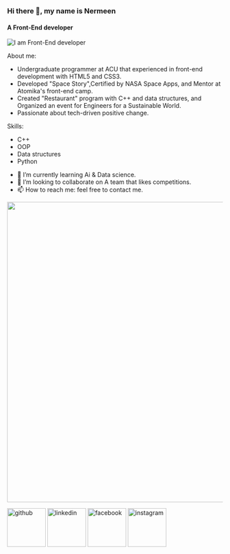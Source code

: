 ### Hi there 👋, my name is Nermeen
#### A Front-End developer
![I am Front-End developer](https://media.licdn.com/dms/image/D4D16AQHO3fIdGNFhrQ/profile-displaybackgroundimage-shrink_350_1400/0/1691346741075?e=1697068800&v=beta&t=OqX16nZDajGtNM0ek4aVbYByhS4jUg-Q4RKXGXruVkE)

About me:
*  Undergraduate programmer at ACU that experienced in front-end development with HTML5 and CSS3.
*  Developed "Space Story",Certified by NASA Space Apps, and Mentor at Atomika's front-end camp.
*  Created "Restaurant" program with C++ and data structures, and Organized an event for Engineers for a Sustainable World.
*  Passionate about tech-driven positive change.


Skills:
*  C++
*  OOP
*  Data structures
*  Python


- 🌱 I’m currently learning Ai & Data science. 
- 👯 I’m looking to collaborate on A team that likes competitions. 
- 📫 How to reach me: feel free to contact me. 

<img src='https://th.bing.com/th/id/R.21116158daaeb1459b4ec0758505e1ad?rik=ymQdzmyYITrBnQ&pid=ImgRaw&r=0' width=700px>


[<img src='https://cdn.jsdelivr.net/npm/simple-icons@3.0.1/icons/github.svg' alt='github' width='90px'>](https://github.com/NermeenKamal)  [<img src='https://cdn.jsdelivr.net/npm/simple-icons@3.0.1/icons/linkedin.svg' alt='linkedin' width='90px'>](https://www.linkedin.com/in/nermeen-kamal-407b9a22a/)  [<img src='https://cdn.jsdelivr.net/npm/simple-icons@3.0.1/icons/facebook.svg' alt='facebook' width='90px'>](https://www.facebook.com/profile.php?id=100028902976659&mibextid=ZbWKwL)  [<img src='https://cdn.jsdelivr.net/npm/simple-icons@3.0.1/icons/instagram.svg' alt='instagram' width='90px'>](https://www.instagram.com/nermeenk33.3/)  

